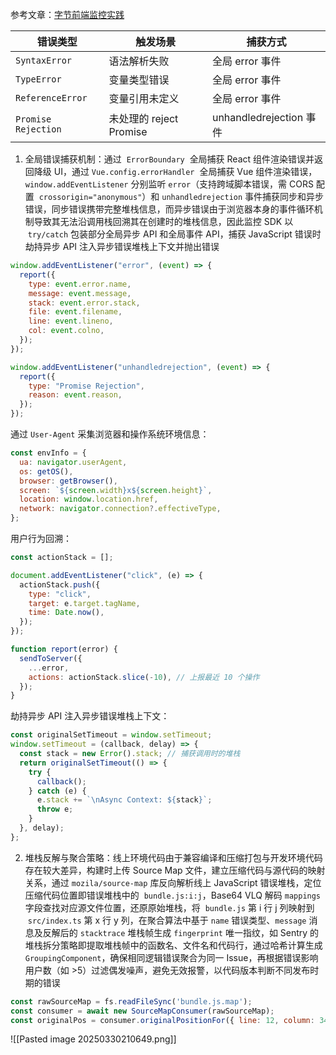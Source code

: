 参考文章：[字节前端监控实践](https://juejin.cn/post/7195496297150709821)

| 错误类型                | 触发场景                | 捕获方式                  |
| ------------------- | ------------------- | --------------------- |
| `SyntaxError`       | 语法解析失败              | 全局 error 事件           |
| `TypeError`         | 变量类型错误              | 全局 error 事件           |
| `ReferenceError`    | 变量引用未定义             | 全局 error 事件           |
| `Promise Rejection` | 未处理的 reject Promise | unhandledrejection 事件 |

1. 全局错误捕获机制：通过  `ErrorBoundary`  全局捕获 React 组件渲染错误并返回降级 UI，通过 `Vue.config.errorHandler`  全局捕获 Vue 组件渲染错误，`window.addEventListener` 分别监听 `error`（支持跨域脚本错误，需 CORS 配置  `crossorigin="anonymous"`）和 `unhandledrejection` 事件捕获同步和异步错误，同步错误携带完整堆栈信息，而异步错误由于浏览器本身的事件循环机制导致其无法沿调用栈回溯其在创建时的堆栈信息，因此监控 SDK 以  `try/catch` 包装部分全局异步 API 和全局事件 API，捕获 JavaScript 错误时劫持异步 API 注入异步错误堆栈上下文并抛出错误

```js
window.addEventListener("error", (event) => {
  report({
    type: event.error.name,
    message: event.message,
    stack: event.error.stack,
    file: event.filename,
    line: event.lineno,
    col: event.colno,
  });
});

window.addEventListener("unhandledrejection", (event) => {
  report({
    type: "Promise Rejection",
    reason: event.reason,
  });
});
```

通过 `User-Agent` 采集浏览器和操作系统环境信息：

```js
const envInfo = {
  ua: navigator.userAgent,
  os: getOS(),
  browser: getBrowser(),
  screen: `${screen.width}x${screen.height}`,
  location: window.location.href,
  network: navigator.connection?.effectiveType,
};
```

用户行为回溯：

```js
const actionStack = [];

document.addEventListener("click", (e) => {
  actionStack.push({
    type: "click",
    target: e.target.tagName,
    time: Date.now(),
  });
});

function report(error) {
  sendToServer({
    ...error,
    actions: actionStack.slice(-10), // 上报最近 10 个操作
  });
}
```

劫持异步 API 注入异步错误堆栈上下文：

```js
const originalSetTimeout = window.setTimeout;
window.setTimeout = (callback, delay) => {
  const stack = new Error().stack; // 捕获调用时的堆栈
  return originalSetTimeout(() => {
    try {
      callback();
    } catch (e) {
      e.stack += `\nAsync Context: ${stack}`;
      throw e;
    }
  }, delay);
};
```

2. 堆栈反解与聚合策略：线上环境代码由于兼容编译和压缩打包与开发环境代码存在较大差异，构建时上传 Source Map 文件，建立压缩代码与源代码的映射关系，通过 `mozila/source-map` 库反向解析线上 JavaScript 错误堆栈，定位压缩代码位置即错误堆栈中的  `bundle.js:i:j`，Base64 VLQ 解码 `mappings`  字段查找对应源文件位置，还原原始堆栈，将  `bundle.js` 第 i 行 j 列映射到  `src/index.ts` 第 x 行 y 列，在聚合算法中基于 `name` 错误类型、`message` 消息及反解后的 `stacktrace` 堆栈帧生成 `fingerprint` 唯一指纹，如 Sentry 的堆栈拆分策略即提取堆栈帧中的函数名、文件名和代码行，通过哈希计算生成 `GroupingComponent`，确保相同逻辑错误聚合为同一 Issue，再根据错误影响用户数（如 >5）过滤偶发噪声，避免无效报警，以代码版本判断不同发布时期的错误

```js
const rawSourceMap = fs.readFileSync('bundle.js.map');
const consumer = await new SourceMapConsumer(rawSourceMap);
const originalPos = consumer.originalPositionFor({ line: 12, column: 34 });
```

![[Pasted image 20250330210649.png]]
